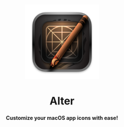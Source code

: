 <div align="center">

<img src="assets/images/alter_icon.png" alt="Alter Icon" style="max-width: 200px;">

# Alter
#### Customize your macOS app icons with ease!

</div>
